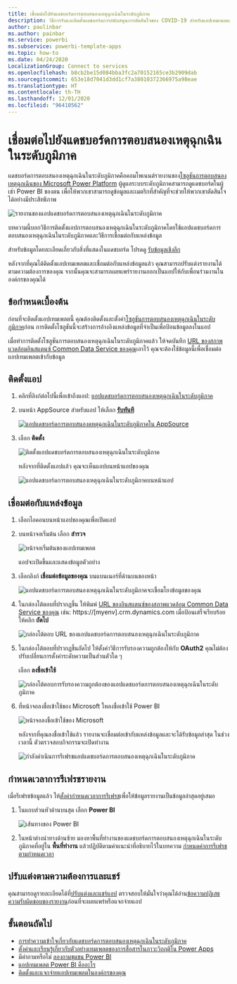 ```yaml
---
title: เชื่อมต่อไปยังแดชบอร์ดการตอบสนองเหตุฉุกเฉินในระดับภูมิภาค
description: วิธีการรับและติดตั้งแดชบอร์ดการสนับสนุนการตัดสินใจของ COVID-19 สำหรับแอปเทมเพลตการตอบสนองเหตุฉุกเฉินในระดับภูมิภาคและวิธีการเชื่อมต่อกับข้อมูล
author: paulinbar
ms.author: painbar
ms.service: powerbi
ms.subservice: powerbi-template-apps
ms.topic: how-to
ms.date: 04/24/2020
LocalizationGroup: Connect to services
ms.openlocfilehash: b8cb2be15d084bba3fc2a70152165ce3b2909dab
ms.sourcegitcommit: 653e18d7041d3dd1cf7a38010372366975a98eae
ms.translationtype: HT
ms.contentlocale: th-TH
ms.lasthandoff: 12/01/2020
ms.locfileid: "96410562"
---
```

# <a name="connect-to-the-regional-emergency-response-dashboard"></a>เชื่อมต่อไปยังแดชบอร์ดการตอบสนองเหตุฉุกเฉินในระดับภูมิภาค
แดชบอร์ดการตอบสนองเหตุฉุกเฉินในระดับภูมิภาคคือคอมโพเนนต์รายงานของ[โซลูชันการตอบสนองเหตุฉุกเฉินของ Microsoft Power Platform](/powerapps/sample-apps/regional-emergency-response/overview) ผู้ดูแลระบบระดับภูมิภาคสามารถดูแดชบอร์ดในผู้เช่า Power BI ของตน เพื่อให้พวกเขาสามารถดูข้อมูลและเมตริกที่สำคัญที่จะช่วยให้พวกเขาตัดสินใจได้อย่างมีประสิทธิภาพ

![รายงานของแอปแดชบอร์ดการตอบสนองเหตุฉุกเฉินในระดับภูมิภาค](media/service-connect-to-regional-emergency-response/service-regional-emergency-response-app-report.png)

บทความนี้บอกวิธีการติดตั้งแอปการตอบสนองเหตุฉุกเฉินในระดับภูมิภาคโดยใช้แอปแดชบอร์ดการตอบสนองเหตุฉุกเฉินในระดับภูมิภาคและวิธีการเชื่อมต่อกับแหล่งข้อมูล

สำหรับข้อมูลโดยละเอียดเกี่ยวกับสิ่งที่แสดงในแดชบอร์ด โปรดดู [รับข้อมูลเชิงลึก](/powerapps/sample-apps/regional-emergency-response/portals-admin-reporting#get-insights)

หลังจากที่คุณได้ติดตั้งแอปเทมเพลตและเชื่อมต่อกับแหล่งข้อมูลแล้ว คุณสามารถปรับแต่งรายงานได้ตามความต้องการของคุณ จากนั้นคุณจะสามารถเผยแพร่รายงานออกเป็นแอปให้กับเพื่อนร่วมงานในองค์กรของคุณได้

## <a name="prerequisites"></a>ข้อกำหนดเบื้องต้น

ก่อนที่จะติดตั้งแอปเทมเพลตนี้ คุณต้องติดตั้งและตั้งค่า[โซลูชันการตอบสนองเหตุฉุกเฉินในระดับภูมิภาค](/powerapps/sample-apps/regional-emergency-response/deploy)ก่อน การติดตั้งโซลูชันนี้จะสร้างการอ้างอิงแหล่งข้อมูลที่จำเป็นเพื่อป้อนข้อมูลลงในแอป

เมื่อทำการติดตั้งโซลูชันการตอบสนองเหตุฉุกเฉินในระดับภูมิภาคแล้ว ให้จดบันทึก [URL ของสภาพแวดล้อมอินสแตนซ์ Common Data Service ของคุณ](/powerapps/sample-apps/regional-emergency-response/deploy#step-5-configure-and-publish-power-bi-dashboard)เอาไว้ คุณจะต้องใช้ข้อมูลนี้เพื่อเชื่อมต่อแอปเทมเพลตเข้ากับข้อมูล

## <a name="install-the-app"></a>ติดตั้งแอป

1. คลิกที่ลิงก์ต่อไปนี้เพื่อเข้าถึงแอป: [แอปแดชบอร์ดการตอบสนองเหตุฉุกเฉินในระดับภูมิภาค](https://appsource.microsoft.com/product/power-bi/powerapps_cxo.regional_response)

1. บนหน้า AppSource สำหรับแอป ให้เลือก [**รับทันที**](https://appsource.microsoft.com/product/power-bi/powerapps_cxo.regional_response)

    [![แอปแดชบอร์ดการตอบสนองดหตุฉุกเฉินในระดับภูมิภาคใน AppSource](media/service-connect-to-regional-emergency-response/service-regional-emergency-response-app-appsource-get-it-now.png)](https://appsource.microsoft.com/product/power-bi/powerapps_cxo.regional_response)

1. เลือก **ติดตั้ง** 

    ![ติดตั้งแอปแดชบอร์ดการตอบสนองเหตุฉุกเฉินในระดับภูมิภาค](media/service-connect-to-regional-emergency-response/service-regional-emergency-response-select-install.png)

    หลังจากที่ติดตั้งแอปแล้ว คุณจะเห็นแอปบนหน้าแอปของคุณ

   ![แอปแดชบอร์ดการตอบสนองเหตุฉุกเฉินในระดับภูมิภาคบนหน้าแอป](media/service-connect-to-regional-emergency-response/service-regional-emergency-response-app-apps-page-icon.png)

## <a name="connect-to-data-sources"></a>เชื่อมต่อกับแหล่งข้อมูล

1. เลือกไอคอนบนหน้าแอปของคุณเพื่อเปิดแอป

1. บนหน้าจอเริ่มต้น เลือก **สำรวจ**

   ![หน้าจอเริ่มต้นของแอปเทมเพลต](media/service-connect-to-regional-emergency-response/service-regional-emergency-response-app-splash-screen.png)

   แอปจะเปิดขึ้นและแสดงข้อมูลตัวอย่าง

1. เลือกลิงก์ **เชื่อมต่อข้อมูลของคุณ** บนแบนเนอร์ที่ด้านบนของหน้า

   ![แอปแดชบอร์ดการตอบสนองเหตุฉุกเฉินในระดับภูมิภาคจะเชื่อมโยงข้อมูลของคุณ](media/service-connect-to-regional-emergency-response/service-regional-emergency-response-app-connect-data.png)

1. ในกล่องโต้ตอบที่ปรากฏขึ้น ให้พิมพ์ [URL ของอินสแตนซ์ของสภาพแวดล้อม Common Data Service ของคุณ](/powerapps/sample-apps/emergency-response/deploy-configure#publish-the-power-bi-dashboard) เช่น: https://[myenv].crm.dynamics.com เมื่อป้อนเสร็จเรียบร้อย ให้คลิก **ถัดไป**

   ![กล่องโต้ตอบ URL ของแอปแดชบอร์ดการตอบสนองเหตุฉุกเฉินในระดับภูมิภาค](media/service-connect-to-regional-emergency-response/service-regional-emergency-response-app-url-dialog.png)

1. ในกล่องโต้ตอบที่ปรากฏขึ้นถัดไป ให้ตั้งค่าวิธีการรับรองความถูกต้องให้กับ **OAuth2** คุณไม่ต้องปรับเปลี่ยนการตั้งค่าระดับความเป็นส่วนตัวใด ๆ

   เลือก **ลงชื่อเข้าใช้**

   ![กล่องโต้ตอบการรับรองความถูกต้องของแอปแดชบอร์ดการตอบสนองเหตุฉุกเฉินในระดับภูมิภาค](media/service-connect-to-regional-emergency-response/service-regional-emergency-response-app-authentication-dialog.png)

1. ที่หน้าจอลงชื่อเข้าใช้ของ Microsoft ใหลงชื่อเข้าใช้ Power BI

   ![หน้าจอลงชื่อเข้าใช้ของ Microsoft](media/service-connect-to-regional-emergency-response/service-regional-emergency-response-app-microsoft-login.png)

   หลังจากที่คุณลงชื่อเข้าใช้แล้ว รายงานจะเชื่อมต่อเข้ากับแหล่งข้อมูลและจะได้รับข้อมูลล่าสุด ในช่วงเวลานี้ ตัวตรวจสอบกิจกรรมจะเปิดทำงาน

   ![กำลังดำเนินการรีเฟรชแอปแดชบอร์ดการตอบสนองเหตุฉุกเฉินในระดับภูมิภาค](media/service-connect-to-regional-emergency-response/service-regional-emergency-response-app-refresh-monitor.png)

## <a name="schedule-report-refresh"></a>กำหนดเวลาการรีเฟรชรายงาน

เมื่อรีเฟรชข้อมูลแล้ว ให้[ตั้งค่ากำหนดเวลาการรีเฟรช](../connect-data/refresh-scheduled-refresh.md)เพื่อให้ข้อมูลรายงานเป็นข้อมูลล่าสุดอยู่เสมอ

1. ในแถบส่วนหัวด้านบนสุด เลือก **Power BI**

   ![เส้นทางของ Power BI](media/service-connect-to-regional-emergency-response/service-regional-emergency-response-app-powerbi-breadcrumb.png)

1. ในหน้าต่างนำทางด้านซ้าย มองหาพื้นที่ทำงานของแดชบอร์ดการตอบสนองเหตุฉุกเฉินในระดับภูมิภาคที่อยู่ใน **พื้นที่ทำงาน** แล้วปฏิบัติตามคำแนะนำที่อธิบายไว้ในบทความ [กำหนดค่าการรีเฟรชตามกำหนดเวลา](../connect-data/refresh-scheduled-refresh.md)

## <a name="customize-and-share"></a>ปรับแต่งตามความต้องการและแชร์

คุณสามารถดูรายละเอียดได้ที่[ปรับแต่งและแชร์แอป](../connect-data/service-template-apps-install-distribute.md#customize-and-share-the-app) ตรวจสอบให้มั่นใจว่าคุณได้อ่าน[ข้อความปฏิเสธความรับผิดชอบของรายงาน](/powerapps/sample-apps/regional-emergency-response/overview#disclaimer)ก่อนที่จะเผยแพร่หรือแจกจ่ายแอป

## <a name="next-steps"></a>ขั้นตอนถัดไป
* [การทำความเข้าใจเกี่ยวกับแดชบอร์ดการตอบสนองเหตุฉุกเฉินในระดับภูมิภาค](/powerapps/sample-apps/regional-emergency-response/portals-admin-reporting#get-insights)
* [ตั้งค่าและเรียนรู้เกี่ยวกับตัวอย่างเทมเพลตของการสื่อสารในภาวะวิกฤติใน Power Apps](/powerapps/maker/canvas-apps/sample-crisis-communication-app)
* มีคำถามหรือไม่ [ลองถามชุมชน Power BI](https://community.powerbi.com/)
* [แอปเทมเพลต Power BI คืออะไร](../connect-data/service-template-apps-overview.md)
* [ติดตั้งและแจกจ่ายแอปเทมเพลตในองค์กรของคุณ](../connect-data/service-template-apps-install-distribute.md)